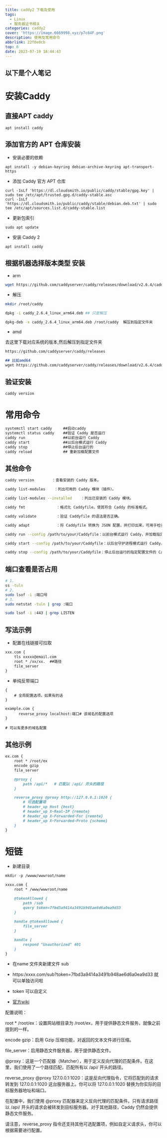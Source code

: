 ```yaml
---
title: caddy2 下载及使用
tags:
  - Linux
  - 服务器证书相关
categories: caddy2
cover: 'https://image.6669998.xyz/p7c64F.png'
description: 使用及常用命令
abbrlink: 22f0e0cb
top: 6
date: 2023-07-19 18:44:43
---
```


以下是个人笔记
---

# 安装Caddy


## 直接APT caddy

```mrkdown
apt install caddy
```

## 添加官方的 APT 仓库安装

-  安装必要的依赖

```mrkdown
apt install -y debian-keyring debian-archive-keyring apt-transport-https
```

-  添加 Caddy 官方 APT 仓库

```mrkdown
curl -1sLf 'https://dl.cloudsmith.io/public/caddy/stable/gpg.key' | sudo tee /etc/apt/trusted.gpg.d/caddy-stable.asc
curl -1sLf 'https://dl.cloudsmith.io/public/caddy/stable/debian.deb.txt' | sudo tee /etc/apt/sources.list.d/caddy-stable.list
```

-  更新包索引

```mrkdown
sudo apt update
```

-  安装 Caddy 2

```mrkdown
apt install caddy
```

## 根据机器选择版本类型 安装

- arm 

```bash
wget https://github.com/caddyserver/caddy/releases/download/v2.6.4/caddy_2.6.4_linux_arm64.deb
```
-  解压

```bash
mkdir /root/caddy

dpkg -i caddy_2.6.4_linux_arm64.deb ## 只是解压

dpkg-deb -x caddy_2.6.4_linux_arm64.deb /root/caddy  解压到指定文件夹
```

- amd

去这里下载对应系统的版本,然后解压到指定文件夹
```markdown
https://github.com/caddyserver/caddy/releases

## 比如amd64
wget https://github.com/caddyserver/caddy/releases/download/v2.6.4/caddy_2.6.4_linux_amd64.deb
```

## 验证安装

```markdonw
caddy version
```

# 常用命令

```markdown
systemctl start caddy     ##启动caddy
systemctl status caddy    ##验证 Caddy 是否运行
caddy run                 ##以前台运行 Caddy
caddy start               ##以后台模式运行 Caddy
caddy stop                ##停止后台运行的
caddy reload              ## 重新加载配置文件
```

## 其他命令

```bash
caddy version        ：查看安装的 Caddy 版本。

caddy list-modules    ：列出可用的 Caddy 模块（插件）。

caddy list-modules --installed    ：列出已安装的 Caddy 模块。

caddy fmt              ：格式化 Caddyfile，使其符合 Caddy 的标准格式。

caddy validate         ：验证 Caddyfile 的语法是否正确。

caddy adapt            ：将 Caddyfile 转换为 JSON 配置，并打印出来，可用于检查配置是否正确。

caddy run --config /path/to/your/Caddyfile：以前台模式运行 Caddy，并加载指定路径的 Caddyfile 配置文件。

caddy start --config /path/to/your/Caddyfile：以后台守护进程模式运行 Caddy，并加载指定路径的 Caddyfile 配置文件。

caddy stop --config /path/to/your/Caddyfile：停止后台运行的指定配置文件的 Caddy 进程。
```

## 端口查看是否占用

```bash
# 1、
ss -tuln
# 2、
sudo lsof -i :端口号
# 3、
sudo netstat -tuln | grep :端口

sudo lsof -i :443 | grep LISTEN

```

## 写法示例

- 配置在线链接可拉取

```markdown
xxx.com {
    tls xxxxx@email.com
    root * /xx/xx.  ##路径
    file_server
}
```

- 单纯反带端口

```bahs
{
    # 全局配置选项，如果有的话
}

example.com {
      reverse_proxy localhost:端口# 该域名的配置选项
}

# 可以有更多的域名配置
```

## 其他示例

```markdown
ex.com {
    root * /root/ex
    encode gzip
    file_server

    @proxy {
        path /api/*   # 匹配以 /api/ 开头的路径
    }

    reverse_proxy @proxy http://127.0.0.1:1020 {
        # 可选配置项
        # header_up Host {host}
        # header_up X-Real-IP {remote}
        # header_up X-Forwarded-For {remote}
        # header_up X-Forwarded-Proto {scheme}
    }
}
```

# 短链

- 新建目录

```markdown
mkdir -p /wwww/wwwroot/name
```

```markdown
xxxx.com {
    root * /www/wwwroot/name

    @tokenAllowed {
        path /sub
        query token=7fbd3a9414a3491b948ae6d6a0ea9d33
    }
    
    handle @tokenAllowed {
        file_server
    }

    handle {
        respond "Unauthorized" 401
    }
}
```

- 在name 文件夹新建文件 sub
- https:/xxxx.com/sub?token=7fbd3a9414a3491b948ae6d6a0ea9d33 就可以单独访问啦 
- token 可以自定义


- [官方wiki](https://caddy2.dengxiaolong.com/docs/caddyfile/concepts)

配置说明：

root * /root/ex：设置网站根目录为 /root/ex，用于提供静态文件服务，就像之前提到的一样。

encode gzip：启用 Gzip 压缩功能，对返回的文本文件进行压缩。

file_server：启用静态文件服务器，用于提供静态文件。

@proxy：这是一个匹配器（Matcher），用于定义反向代理的匹配条件。在这里，我们使用了一个路径匹配，匹配所有以 /api/ 开头的路径。

reverse_proxy @proxy 127.0.0.1:1020：这是反向代理指令，它将匹配到的请求转发到 127.0.0.1:1020 这台服务器上。你可以将 127.0.0.1:1020 替换为你实际的目标服务器地址和端口。

在配置中，我们使用 @proxy 匹配器来定义反向代理的匹配条件。只有请求路径以 /api/ 开头的请求会被转发到目标服务器。对于其他路径，Caddy 仍然会提供静态文件服务。

请注意，reverse_proxy 指令还支持其他可选配置项，例如自定义请求头，你可以根据需要进行配置。